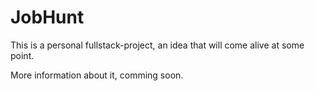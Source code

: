 # JobHunt
This is a personal fullstack-project, an idea that will come alive at some point.

More information about it, comming soon.

